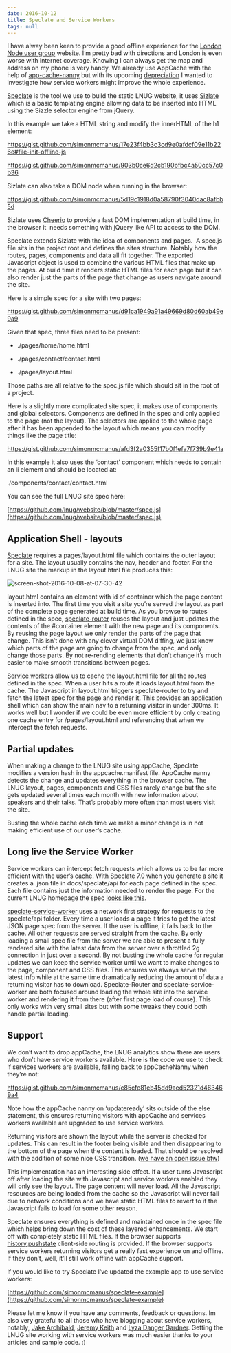 ```yaml
---
date: 2016-10-12
title: Speclate and Service Workers
tags: null
---
```

I have alway been keen to provide a good offline experience for the [London Node user group](http://lnug.org) website. I’m pretty bad with directions and London is even worse with internet coverage. Knowing I can always get the map and address on my phone is very handy. We already use AppCache with the help of [app-cache-nanny](https://github.com/gr2m/appcache-nanny) but with its upcoming [depreciation](https://www.fxsitecompat.com/en-CA/docs/2015/application-cache-api-has-been-deprecated/) I wanted to investigate how service workers might improve the whole experience.  
  
[Speclate](http://github.com/simonmcmanus/speclate) is the tool we use to build the static LNUG website, it uses [Sizlate](http://github.com/simonmcmanus/sizlate) which is a basic templating engine allowing data to be inserted into HTML using the Sizzle selector engine from jQuery.  
  
In this example we take a HTML string and modify the innerHTML of the h1 element:  
  
https://gist.github.com/simonmcmanus/17e23f4bb3c3cd9e0afdcf09e11b226e#file-init-offline-js  
  
https://gist.github.com/simonmcmanus/903b0ce6d2cb190bfbc4a50cc57c0b36  
  
Sizlate can also take a DOM node when running in the browser:  
  
https://gist.github.com/simonmcmanus/5d19c1918d0a58790f3040dac8afbb5d  
  
Sizlate uses [Cheerio](https://github.com/cheeriojs/cheerio) to provide a fast DOM implementation at build time, in the browser it  needs something with jQuery like API to access to the DOM.  
  
Speclate extends Sizlate with the idea of components and pages.  A spec.js file sits in the project root and defines the sites structure. Notably how the routes, pages, components and data all fit together. The exported Javascript object is used to combine the various HTML files that make up the pages. At build time it renders static HTML files for each page but it can also render just the parts of the page that change as users navigate around the site.  
  
Here is a simple spec for a site with two pages:  
  
https://gist.github.com/simonmcmanus/d91ca1949a91a49669d80d60ab49e9a9  
  
Given that spec, three files need to be present:  

  
*   ./pages/home/home.html
  
*   ./pages/contact/contact.html
  
*   ./pages/layout.html
  

  
Those paths are all relative to the spec.js file which should sit in the root of a project.  
  
Here is a slightly more complicated site spec, it makes use of components and global selectors. Components are defined in the spec and only applied to the page (not the layout). The selectors are applied to the whole page after it has been appended to the layout which means you can modify things like the page title:  
  
https://gist.github.com/simonmcmanus/afd3f2a0355f17b0f1efa7f739b9e41a  
  
In this example it also uses the ‘contact’ component which needs to contain an li element and should be located at:  
  
./components/contact/contact.html  
  
You can see the full LNUG site spec here:  
  
[https://github.com/lnug/website/blob/master/spec.js](https://github.com/lnug/website/blob/master/spec.js)  

Application Shell - layouts
---------------------------

  
[Speclate](https://github.com/simonmcmanus/speclate) requires a pages/layout.html file which contains the outer layout for a site. The layout usually contains the nav, header and footer. For the LNUG site the markup in the layout.html file produces this:  
  
![screen-shot-2016-10-08-at-07-30-42](https://simonmcmanus.files.wordpress.com/2016/10/screen-shot-2016-10-08-at-07-30-42.png)  
  
layout.html contains an element with id of container which the page content is inserted into. The first time you visit a site you’re served the layout as part of the complete page generated at build time. As you browse to routes defined in the spec, [speclate-router](https://www.npmjs.com/package/speclate-router) reuses the layout and just updates the contents of the #container element with the new page and its components. By reusing the page layout we only render the parts of the page that change. This isn’t done with any clever virtual DOM diffing, we just know which parts of the page are going to change from the spec, and only change those parts. By not re-rending elements that don’t change it’s much easier to make smooth transitions between pages.  
  
[Service workers](https://developer.mozilla.org/en/docs/Web/API/Service_Worker_API) allow us to cache the layout.html file for all the routes defined in the spec. When a user hits a route it loads layout.html from the cache. The Javascript in layout.html triggers speclate-router to try and fetch the latest spec for the page and render it. This provides an application shell which can show the main nav to a returning visitor in under 300ms. It works well but I wonder if we could be even more efficient by only creating one cache entry for /pages/layout.html and referencing that when we intercept the fetch requests.  

Partial updates
---------------

  
When making a change to the LNUG site using appCache, Speclate modifies a version hash in the appcache.manifest file. AppCache nanny detects the change and updates everything in the browser cache. The LNUG layout, pages, components and CSS files rarely change but the site gets updated several times each month with new information about speakers and their talks. That’s probably more often than most users visit the site.  
  
Busting the whole cache each time we make a minor change is in not making efficient use of our user’s cache.  

Long live the Service Worker
----------------------------

  
Service workers can intercept fetch requests which allows us to be far more efficient with the user’s cache. With Speclate 7.0 when you generate a site it creates a .json file in docs/speclate/api for each page defined in the spec. Each file contains just the information needed to render the page. For the current LNUG homepage the spec [looks like this](https://github.com/lnug/website/blob/master/docs/api/speclate/index.json).  
  
[speclate-service-worker](https://www.npmjs.com/package/speclate-service-worker) uses a network first strategy for requests to the speclate/api folder. Every time a user loads a page it tries to get the latest JSON page spec from the server. If the user is offline, it falls back to the cache. All other requests are served straight from the cache. By only loading a small spec file from the server we are able to present a fully rendered site with the latest data from the server over a throttled 2g connection in just over a second. By not busting the whole cache for regular updates we can keep the service worker until we want to make changes to the page, component and CSS files. This ensures we always serve the latest info while at the same time dramatically reducing the amount of data a returning visitor has to download. Speciate-Router and speclate-service-worker are both focused around loading the whole site into the service worker and rendering it from there (after first page load of course). This only works with very small sites but with some tweaks they could both handle partial loading.  

Support
-------

  
We don’t want to drop appCache, the LNUG analytics show there are users who don’t have service workers available. Here is the code we use to check if services workers are available, falling back to appCacheNanny when they’re not:  
  
https://gist.github.com/simonmcmanus/c85cfe81eb45dd9aed52321d463469a4  
  
Note how the appCache nanny on ‘updateready’ sits outside of the else statement, this ensures returning visitors with appCache and services workers available are upgraded to use service workers.  
  
Returning visitors are shown the layout while the server is checked for updates. This can result in the footer being visible and then disappearing to the bottom of the page when the content is loaded. That should be resolved with the addition of some nice CSS transition. ([we have an open issue btw](https://github.com/lnug/website/issues/132))  
  
This implementation has an interesting side effect. If a user turns Javascript off after loading the site with Javascript and service workers enabled they will only see the layout. The page content will never load. All the Javascript resources are being loaded from the cache so the Javascript will never fail due to network conditions and we have static HTML files to revert to if the Javascript fails to load for some other reason.  
  
Speclate ensures everything is defined and maintained once in the spec file which helps bring down the cost of these layered enhancements. We start off with completely static HTML files. If the browser supports [history.pushstate](https://developer.mozilla.org/en-US/docs/Web/API/History_API#The_pushState()_method) client-side routing is provided. If the browser supports service workers returning visitors get a really fast experience on and offline. If they don’t, well, it’ll still work offline with appCache support.  
  
If you would like to try Speclate I‘ve updated the example app to use service workers:  
  
[https://github.com/simonmcmanus/speclate-example](https://github.com/simonmcmanus/speclate-example)  
  
Please let me know if you have any comments, feedback or questions. Im also very grateful to all those who have blogging about service workers, notably, [Jake Archibald](https://jakearchibald.com/), [Jeremy Keith](https://adactio.com/journal/9775) and [Lyza Danger Gardner](https://www.smashingmagazine.com/2016/02/making-a-service-worker/). Getting the LNUG site working with service workers was much easier thanks to your articles and sample code. :)

        
